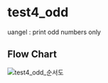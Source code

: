 # test4_odd
uangel : print odd numbers only

## Flow Chart
![test4_odd_순서도](https://user-images.githubusercontent.com/37236920/90713511-6f88a800-e2e0-11ea-959d-87d51d61065d.png)
